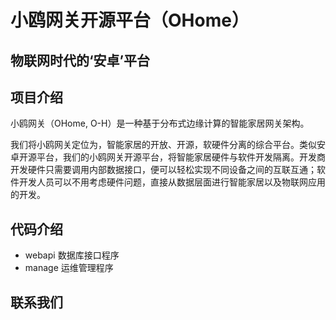 # 小鸥网关开源平台（OHome）
## 物联网时代的‘安卓’平台

## 项目介绍
小鸥网关（OHome, O-H）是一种基于分布式边缘计算的智能家居网关架构。

我们将小鸥网关定位为，智能家居的开放、开源，软硬件分离的综合平台。类似安卓开源平台，我们的小鸥网关开源平台，将智能家居硬件与软件开发隔离。开发商开发硬件只需要调用内部数据接口，便可以轻松实现不同设备之间的互联互通；软件开发人员可以不用考虑硬件问题，直接从数据层面进行智能家居以及物联网应用的开发。

## 代码介绍

* webapi 数据库接口程序
* manage 运维管理程序

## 联系我们


